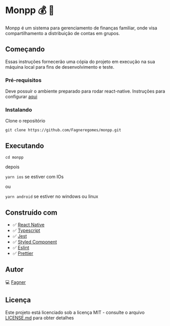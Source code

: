 # Monpp :moneybag: :rocket:

Monpp é um sistema para gerenciamento de finanças familiar, onde visa compartilhamento a distribuição de contas em grupos.

## Começando

Essas instruções fornecerão uma cópia do projeto em execução na sua máquina local para fins de desenvolvimento e teste.

### Pré-requisitos

Deve possuír o ambiente preparado para rodar react-native.
Instruções para configurar [aqui](https://react-native.rocketseat.dev/)

### Instalando

Clone o repositório

`git clone https://github.com/Fagneregomes/monpp.git`

## Executando

`cd monpp`

depois

`yarn ios` se estiver com IOs

ou

`yarn android` se estiver no windows ou linux

## Construído com

- :white_check_mark: [React Native](https://pt-br.reactjs.org/)
- :white_check_mark: [Typescript](https://www.typescriptlang.org/)
- :white_check_mark: [Jest](https://jestjs.io/)
- :white_check_mark: [Styled Component](https://styled-components.com/)
- :white_check_mark: [Eslint](https://eslint.org/)
- :white_check_mark: [Prettier](https://prettier.io/)

## Autor

:computer: [Fagner](https://github.com/PurpleBooth)

## Licença

Este projeto está licenciado sob a licença MIT - consulte o arquivo [LICENSE.md](LICENSE.md) para obter detalhes
